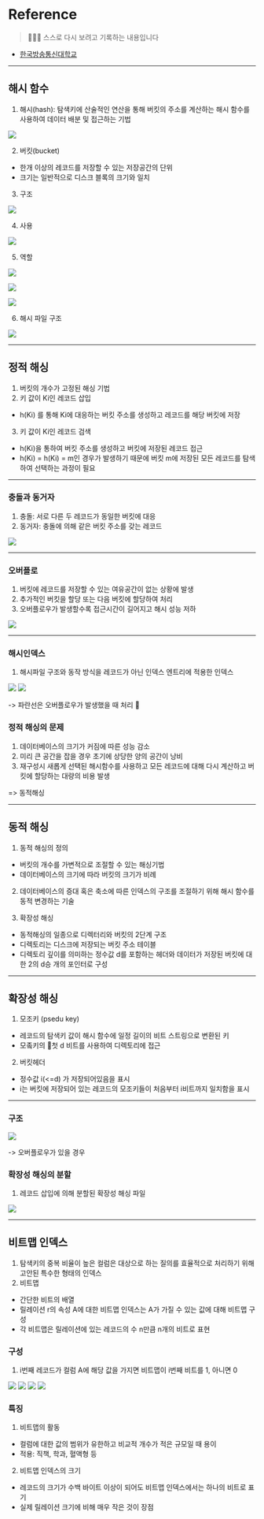 # Reference
> 🙇🏻‍♂️ 스스로 다시 보려고 기록하는 내용입니다

- [한국방송통신대학교](https://www.knou.ac.kr/knou/index.do?epTicket=ST-916435-Gtok0rF7k3emwse1uu6koP06Mqt6Qcxwlau-13)

---

## 해시 함수

1. 해시(hash): 탐색키에 산술적인 연산을 통해 버킷의 주소를 계산하는 해시 함수를 사용하여 데이터 배분 및 접근하는 기법

![](https://velog.velcdn.com/images/urtimeislimited/post/b3da5606-3a75-424c-97e3-4ae8b181f685/image.png)


2. 버킷(bucket)

- 한개 이상의 레코드를 저장할 수 있는 저장공간의 단위
- 크기는 일반적으로 디스크 블록의 크기와 일치

3. 구조

![](https://velog.velcdn.com/images/urtimeislimited/post/0ad98538-d1f1-4f5b-ad2f-2c00e3542eb7/image.png)


4. 사용

![](https://velog.velcdn.com/images/urtimeislimited/post/55183486-91eb-4f23-8282-acfe2d12db98/image.png)

5. 역할

![](https://velog.velcdn.com/images/urtimeislimited/post/f3579ca9-b39b-44fb-898d-5471349d0edb/image.png)

![](https://velog.velcdn.com/images/urtimeislimited/post/8d6e74b1-cd92-48d7-9ab9-ac556dcc94f4/image.png)

![](https://velog.velcdn.com/images/urtimeislimited/post/49b68311-4a54-4ffd-89ee-37389e79a29d/image.png)



6. 해시 파일 구조

![](https://velog.velcdn.com/images/urtimeislimited/post/88175444-4ce4-4763-8034-7cdcc1bc078c/image.png)

---

## 정적 해싱

1. 버킷의 개수가 고정된 해싱 기법
2. 키 값이 Ki인 레코드 삽입

- h(Ki) 를 통해 Ki에 대응하는 버킷 주소를 생성하고 레코드를 해당 버킷에 저장

3. 키 값이 Ki인 레코드 검색

- h(Ki)을 통하여 버킷 주소를 생성하고 버킷에 저장된 레코드 접근
- h(Ki) = h(Ki) = m인 경우가 발생하기 때문에 버킷 m에 저장된 모든 레코드를 탐색하여 선택하는 과정이 필요

---

### 충돌과 동거자

1. 충돌: 서로 다른 두 레코드가 동일한 버킷에 대응
2. 동거자: 충돌에 의해 같은 버킷 주소를 갖는 레코드

![](https://velog.velcdn.com/images/urtimeislimited/post/a45c0eb0-b34e-4680-8f6c-6063c574e879/image.png)

---

### 오버플로

1. 버킷에 레코드를 저장할 수 있는 여유공간이 없는 상황에 발생
2. 추가적인 버킷을 할당 또는 다음 버킷에 할당하여 처리
3. 오버플로우가 발생할수록 접근시간이 길어지고 해시 성능 저하

![](https://velog.velcdn.com/images/urtimeislimited/post/c8dd6ce4-1a39-4627-9594-964d8dc158db/image.png)

---

### 해시인덱스

1. 해시파일 구조와 동작 방식을 레코드가 아닌 인덱스 엔트리에 적용한 인덱스

![](https://velog.velcdn.com/images/urtimeislimited/post/45a8172a-5842-416b-9f8a-71a5771bb2da/image.png)
![](https://velog.velcdn.com/images/urtimeislimited/post/996163dc-fa63-4c7a-8517-0af7af7a8de0/image.png)

-> 파란선은 오버플로우가 발생했을 때 처리

### 정적 해싱의 문제

1. 데이터베이스의 크기가 커짐에 따른 성능 감소
2. 미리 큰 공간을 잡을 경우 초기에 상당한 양의 공간이 낭비
3. 재구성시 새롭게 선택된 해시함수를 사용하고 모든 레코드에 대해 다시 계산하고 버킷에 할당하는 대량의 비용 발생

=> 동적해싱


---

## 동적 해싱

1. 동적 해싱의 정의

- 버킷의 개수를 가변적으로 조절할 수 있는 해싱기법
- 데이터베이스의 크기에 따라 버킷의 크기가 비례

2. 데이터베이스의 증대 혹은 축소에 따른 인덱스의 구조를 조절하기 위해 해시 함수를 동적 변경하는 기술

3. 확장성 해싱

- 동적해싱의 일종으로 디렉터리와 버킷의 2단계 구조
- 디렉토리는 디스크에 저장되는 버킷 주소 테이블
- 디렉토리 깊이를 의미하는 정수값 d를 포함하는 헤더와 데이터가 저장된 버킷에 대한 2의 d승 개의 포인터로 구성

---

## 확장성 해싱

1. 모조키 (psedu key)

- 레코드의 탐색키 값이 해시 함수에 일정 길이의 비트 스트링으로 변환된 키
- 모좈키의 첫 d 비트를 사용하여 디렉토리에 접근

2. 버킷헤더

- 정수값 i(<=d) 가 저장되어있음을 표시
- i는 버킷에 저장되어 있는 레코드의 모조키들이 처음부터 i비트까지 일치함을 표시

---

### 구조

![](https://velog.velcdn.com/images/urtimeislimited/post/42873d31-d714-408d-819e-bd5a9d85d558/image.png)


-> 오버플로우가 있을 경우

### 확장성 해싱의 분할

1. 레코드 삽입에 의해 분할된 확장성 해싱 파일

![](https://velog.velcdn.com/images/urtimeislimited/post/851271d0-cf6e-4662-be13-cf4bd9d3adbe/image.png)

---

## 비트맵 인덱스

1. 탐색키의 중복 비율이 높은 컬럼은 대상으로 하는 질의를 효율적으로 처리하기 위해 고안된 특수한 형태의 인덱스
2. 비트맵

- 간단한 비트의 배열
- 릴레이션 r의 속성 A에 대한 비트맵 인덱스는 A가 가질 수 있는 값에 대해 비트맵 구성
- 각 비트맵은 릴레이션에 있는 레코드의 수 n만큼 n개의 비트로 표현



### 구성

1. i번째 레코드가 컬럼 A에 해당 값을 가지면 비트맵이 i번째 비트를 1, 아니면 0

![](https://velog.velcdn.com/images/urtimeislimited/post/d33e61d5-dd12-4016-9f24-d7d863e28bd8/image.png)
![](https://velog.velcdn.com/images/urtimeislimited/post/4b9268c1-b3a4-452c-bb72-2be336678573/image.png)
![](https://velog.velcdn.com/images/urtimeislimited/post/650616df-7e24-4b09-ad79-9be6e0573000/image.png)
![](https://velog.velcdn.com/images/urtimeislimited/post/c470e1b5-a2e7-40f2-aaa3-b8facfeb1eff/image.png)




### 특징

1. 비트맵의 활동

- 컬럼에 대한 값의 범위가 유한하고 비교적 개수가 적은 규모일 때 용이
- 적용: 직책, 학과, 혈액형 등

2. 비트맵 인덱스의 크기

- 레코드의 크기가 수백 바이트 이상이 되어도 비트맵 인덱스에서는 하나의 비트로 표기
- 실제 릴레이션 크기에 비해 매우 작은 것이 장점